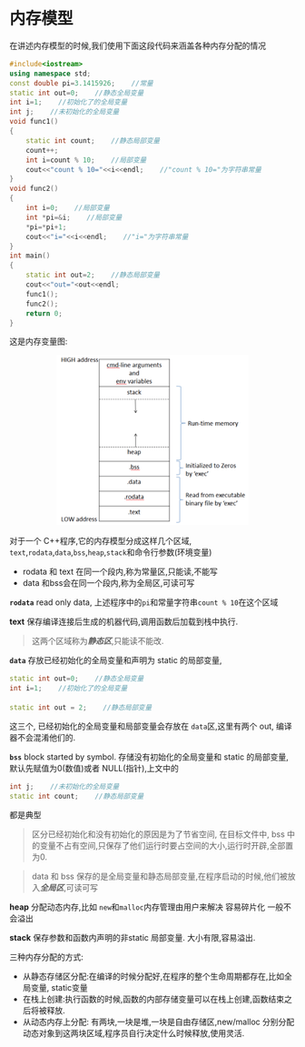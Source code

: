 # 内存模型

在讲述内存模型的时候,我们使用下面这段代码来涵盖各种内存分配的情况
```cpp
#include<iostream>
using namespace std;
const double pi=3.1415926;    //常量
static int out=0;    //静态全局变量
int i=1;    //初始化了的全局变量
int j;    //未初始化的全局变量
void func1()
{
	static int count;    //静态局部变量
	count++;
	int i=count % 10;    //局部变量
	cout<<"count % 10="<<i<<endl;    //"count % 10="为字符串常量
}
void func2()
{
	int i=0;    //局部变量
	int *pi=&i;    //局部变量
	*pi=*pi+1;
	cout<<"i="<<i<<endl;    //"i="为字符串常量
}
int main()
{
	static int out=2;    //静态局部变量
	cout<<"out="<out<<endl;
	func1();
	func2();
	return 0;
}
```
这是内存变量图:
<div align=center><img wodth="300" height="300" src="images/1.png"></div>

对于一个 C++程序,它的内存模型分成这样几个区域,   `text`,`rodata`,`data`,`bss`,`heap`,`stack`和命令行参数(环境变量)
- rodata 和 text 在同一个段内,称为常量区,只能读,不能写
- data 和bss会在同一个段内,称为全局区,可读可写

**`rodata`**
read only data, 上述程序中的`pi`和常量字符串`count % 10`在这个区域

**text**
 保存编译连接后生成的机器代码,调用函数后加载到栈中执行.
>这两个区域称为***静态区***,只能读不能改.

**`data`**
存放已经初始化的全局变量和声明为 static 的局部变量,
```cpp
static int out=0;    //静态全局变量
int i=1;    //初始化了的全局变量

static int out = 2;    //静态局部变量
```
这三个, 已经初始化的全局变量和局部变量会存放在 `data`区,这里有两个 out, 编译器不会混淆他们的.

**`bss`**
block started by symbol.
存储没有初始化的全局变量和 static 的局部变量, 默认先赋值为0(数值)或者 NULL(指针),上文中的
```cpp
int j;    //未初始化的全局变量
static int count;    //静态局部变量
```
都是典型

>区分已经初始化和没有初始化的原因是为了节省空间,
在目标文件中, bss 中的变量不占有空间,只保存了他们运行时要占空间的大小,运行时开辟,全部置为0.

>data 和 bss 保存的是全局变量和静态局部变量,在程序启动的时候,他们被放入***全局区***,可读可写

**heap**
分配动态内存,比如 `new`和`malloc`内存管理由用户来解决
容易碎片化
一般不会溢出

**stack**
保存参数和函数内声明的非static 局部变量.
大小有限,容易溢出.

三种内存分配的方式:
- 从静态存储区分配:在编译的时候分配好,在程序的整个生命周期都存在,比如全局变量, static变量
- 在栈上创建:执行函数的时候,函数的内部存储变量可以在栈上创建,函数结束之后将被释放.
- 从动态内存上分配: 有两块,一块是堆,一块是自由存储区,new/malloc 分别分配动态对象到这两块区域,程序员自行决定什么时候释放,使用灵活.
